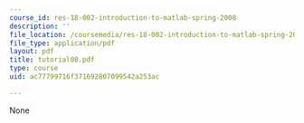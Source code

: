 ```yaml
---
course_id: res-18-002-introduction-to-matlab-spring-2008
description: ''
file_location: /coursemedia/res-18-002-introduction-to-matlab-spring-2008/ac77799716f371692807099542a253ac_tutorial08.pdf
file_type: application/pdf
layout: pdf
title: tutorial08.pdf
type: course
uid: ac77799716f371692807099542a253ac

---
```

None